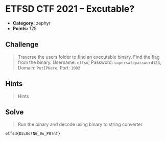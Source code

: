 # ETFSD CTF 2021 – Excutable?

* **Category:** zephyr
* **Points:** 125

## Challenge

> Traverse the users folder to find an executable binary. Find the flag from the binary.  Username: `etfsd`, Password: `supersafepassword123`, Domain: `PutIPHere`, Port: `1002`

## Hints

> Hints

## Solve

> Run the binary and decode using binary to string converter

```
etfsd{D3c0d!NG_0n_P0!nT}
```